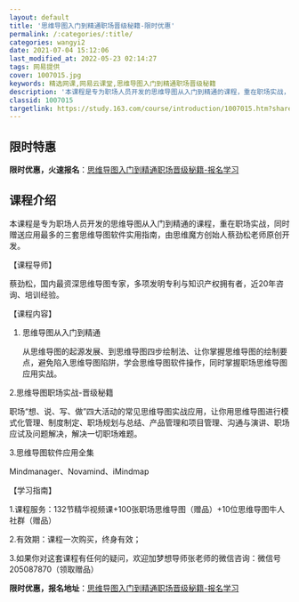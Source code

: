 ```yaml
---
layout: default
title: '思维导图入门到精通职场晋级秘籍-限时优惠'
permalink: /:categories/:title/
categories: wangyi2
date: 2021-07-04 15:12:06
last_modified_at: 2022-05-23 02:14:27
tags: 网易提供
cover: 1007015.jpg
keywords: 精选网课,网易云课堂,思维导图入门到精通职场晋级秘籍
description: '本课程是专为职场人员开发的思维导图从入门到精通的课程，重在职场实战，同时赠送应用最多的三套思维导图软件实用指南，由思维魔'
classid: 1007015
targetlink: https://study.163.com/course/introduction/1007015.htm?share=1&shareId=1025206652&utm_campaign=share&utm_medium=iphoneShare&utm_source=&utm_u=1025206652
---
```


## 限时特惠

**限时优惠，火速报名**：[思维导图入门到精通职场晋级秘籍-报名学习](https://study.163.com/course/introduction/1007015.htm?share=1&shareId=1025206652&utm_campaign=share&utm_medium=iphoneShare&utm_source=&utm_u=1025206652)

## 课程介绍

本课程是专为职场人员开发的思维导图从入门到精通的课程，重在职场实战，同时赠送应用最多的三套思维导图软件实用指南，由思维魔方创始人蔡劲松老师原创开发。



【课程导师】

蔡劲松，国内最资深思维导图专家，多项发明专利与知识产权拥有者，近20年咨询、培训经验。



【课程内容】

1. 思维导图从入门到精通

    从思维导图的起源发展、到思维导图四步绘制法、让你掌握思维导图的绘制要点，避免陷入思维导图陷阱，学会思维导图软件操作，同时掌握职场思维导图应用实战。



2.思维导图职场实战-晋级秘籍

   职场“想、说、写、做”四大活动的常见思维导图实战应用，让你用思维导图进行模式化管理、制度制定、职场规划与总结、产品管理和项目管理、沟通与演讲、职场应试及问题解决，解决一切职场难题。



3.思维导图软件应用全集

Mindmanager、Novamind、iMindmap



【学习指南】

1.课程服务：132节精华视频课+100张职场思维导图（赠品）+10位思维导图牛人社群（赠品）

2.有效期：课程一次购买，终身有效；

3.如果你对这套课程有任何的疑问，欢迎加梦想导师张老师的微信咨询：微信号205087870（领取赠品）

**限时优惠，报名地址**：[思维导图入门到精通职场晋级秘籍-报名学习](https://study.163.com/course/introduction/1007015.htm?share=1&shareId=1025206652&utm_campaign=share&utm_medium=iphoneShare&utm_source=&utm_u=1025206652)

